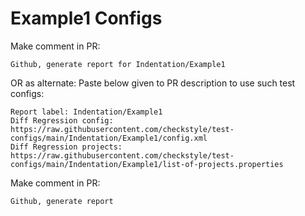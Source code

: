 # Example1 Configs
Make comment in PR:
```
Github, generate report for Indentation/Example1
```
OR as alternate:
Paste below given to PR description to use such test configs:
```
Report label: Indentation/Example1
Diff Regression config: https://raw.githubusercontent.com/checkstyle/test-configs/main/Indentation/Example1/config.xml
Diff Regression projects: https://raw.githubusercontent.com/checkstyle/test-configs/main/Indentation/Example1/list-of-projects.properties
```
Make comment in PR:
```
Github, generate report
```
